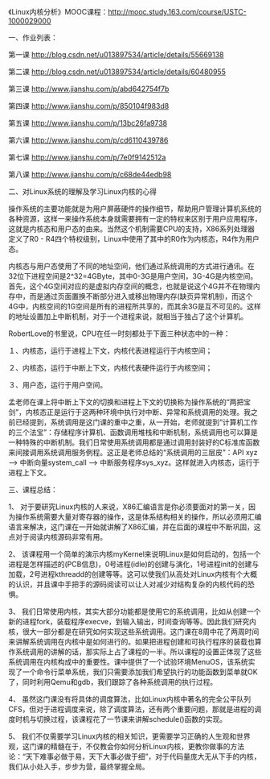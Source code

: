 《Linux内核分析》MOOC课程：http://mooc.study.163.com/course/USTC-1000029000

一、作业列表：

第一课 http://blog.csdn.net/u013897534/article/details/55669138

第二课 http://blog.csdn.net/u013897534/article/details/60480955

第三课 http://www.jianshu.com/p/abd642754f7b

第四课 http://www.jianshu.com/p/850104f983d8

第五课 http://www.jianshu.com/p/13bc26fa9738

第六课 http://www.jianshu.com/p/cd6110439786

第七课 http://www.jianshu.com/p/7e0f9142512a

第八课 http://www.jianshu.com/p/c68de44edb98

二、对Linux系统的理解及学习Linux内核的心得

操作系统的主要功能就是为用户屏蔽硬件的操作细节，帮助用户管理计算机系统的各种资源，这样一来操作系统本身就需要拥有一定的特权来区别于用户应用程序，这就是内核态和用户态的由来。当然这个机制需要CPU的支持，X86系列处理器定义了R0 - R4四个特权级别，Linux中使用了其中的R0作为内核态，R4作为用户态。

内核态与用户态使用了不同的地址空间，他们通过系统调用的方式进行通讯。在32位下进程空间是2^32=4GByte，其中0-3G是用户空间，3G-4G是内核空间。首先，这个4G空间对应的是虚拟内存空间的概念，也就是说这个4G并不在物理内存中，而是通过页面置换不断部分进入或移出物理内存(缺页异常机制)，而这个4G中，内核空间的1G空间是所有的进程所共享的，而其余3G是互不可见的。这样的地址设置加上中断机制，对于一个进程来说，就相当于独占了这个计算机。

RobertLove的书里说，CPU在任一时刻都处于下面三种状态中的一种：

１、内核态，运行于进程上下文，内核代表进程运行于内核空间；

２、内核态，运行于中断上下文，内核代表硬件运行于内核空间；

３、用户态，运行于用户空间。

孟老师在课上将中断上下文的切换和进程上下文的切换称为操作系统的“两把宝剑”，内核态正是运行于这两种环境中执行对中断、异常和系统调用的处理。我之前已经提到，系统调用是这门课的重中之重，从一开始，老师就提到“计算机工作的三个法宝”：存储程序计算机、函数调用堆栈和中断机制，系统调用也可以算是一种特殊的中断机制。我们日常使用系统调用都是通过调用封装好的C标准库函数来间接调用系统调用服务例程。这正是老师总结的“系统调用的三层皮”：API xyz –> 中断向量system_call –> 中断服务程序sys_xyz。这样就进入内核态，运行于进程上下文。

三、课程总结：

1、 对于要研究Linux内核的人来说，X86汇编语言是你必须要面对的第一关，因为操作系统需要大量对寄存器的操作，这是体系结构相关的操作，所以必须用汇编语言来解决，这门课在一开始就讲解了X86汇编，并在后面的课程中不断巩固，这点对于阅读内核源码非常有用。

2、 该课程用一个简单的演示内核myKernel来说明Linux是如何启动的，包括一个进程是怎样描述的(PCB信息)，0号进程(idle)的创建与演化，1号进程init的创建与加载，2号进程kthreadd的创建等等。这可以使我们从高处对Linux内核有个大概的认识，并且课中手把手的源码阅读可以让人对减少对结构复杂的内核代码的恐惧。

3、 我们日常使用内核，其实大部分功能都是使用它的系统调用，比如从创建一个新的进程fork，装载程序execve，到输入输出，时间查询等等。因此我们研究内核，很大一部分都是在研究如何实现这些系统调用。这门课在8周中花了两周时间来讲解系统调用在内核中是如何进行的。如果把进程创建和可执行程序的装载也算作系统调用的讲解的话，那实际上占了课程的一半。所以课程的设置正体现了这些系统调用在内核构成中的重要性。课中提供了一个试验环境MenuOS，该系统实现了一个命令行菜单系统，我们只需要添加我们希望执行的功能函数到菜单就OK了，同时利用Qemu和gdb，我们跟踪了各种系统调用的执行过程。

4、 虽然这门课没有将具体的调度算法，比如Linux内核中著名的完全公平队列CFS，但对于进程调度来说，除了调度算法，还有两个重要问题，那就是进程的调度时机与切换过程，该课程花了一节课来讲解schedule()函数的实现。

5、 我们不仅需要学习Linux内核的相关知识，更需要学习正确的人生观和世界观，这门课的精髓在于，不仅教会你如何分析Linux内核，更教你做事的方法论：“天下难事必做于易，天下大事必做于细”，对于代码量庞大无从下手的内核，我们从小处入手，步步为营，最终掌握全局。
